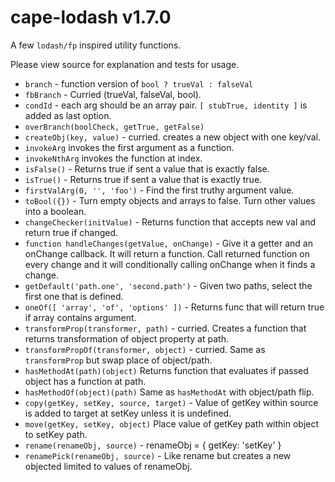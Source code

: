 # cape-lodash v1.7.0

A few `lodash/fp` inspired utility functions.

Please view source for explanation and tests for usage.
- `branch` - function version of `bool ? trueVal : falseVal`
- `fbBranch` - Curried (trueVal, falseVal, bool).
- `condId` - each arg should be an array pair. `[ stubTrue, identity ]` is added as last option.
- `overBranch(boolCheck, getTrue, getFalse)`
- `createObj(key, value)` - curried. creates a new object with one key/val.
- `invokeArg` invokes the first argument as a function.
- `invokeNthArg` invokes the function at index.
- `isFalse()` - Returns true if sent a value that is exactly false.
- `isTrue()` - Returns true if sent a value that is exactly true.
- `firstValArg(0, '', 'foo')` - Find the first truthy argument value.
- `toBool({})` - Turn empty objects and arrays to false. Turn other values into a boolean.
- `changeChecker(initValue)` - Returns function that accepts new val and return true if changed.
- `function handleChanges(getValue, onChange)` - Give it a getter and an onChange callback. It will return a function. Call returned function on every change and it will conditionally calling onChange when it finds a change.
- `getDefault('path.one', 'second.path')` - Given two paths, select the first one that is defined.
- `oneOf([ 'array', 'of', 'options' ])` - Returns func that will return true if array contains argument.
- `transformProp(transformer, path)` - curried. Creates a function that returns transformation of object property at path.
- `transformPropOf(transformer, object)` - curried. Same as `transformProp` but swap place of object/path.
- `hasMethodAt(path)(object)` Returns function that evaluates if passed object has a function at path.
- `hasMethodOf(object)(path)` Same as `hasMethodAt` with object/path flip.
- `copy(getKey, setKey, source, target)` - Value of getKey within source is added to target at setKey unless it is undefined.
- `move(getKey, setKey, object)` Place value of getKey path within object to setKey path.
- `rename(renameObj, source)` - renameObj = { getKey: 'setKey' }
- `renamePick(renameObj, source)` - Like rename but creates a new objected limited to values of renameObj.
